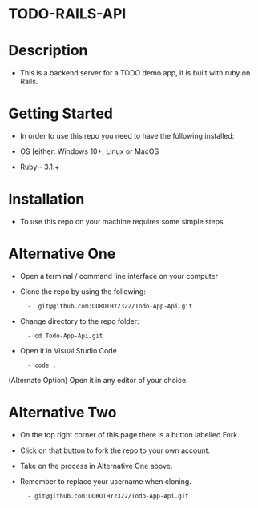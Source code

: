 # TODO-RAILS-API

# Description

- This is a backend server for a TODO demo app, it is built with ruby on Rails.

# Getting Started

- In order to use this repo you need to have the following installed:

- OS [either: Windows 10+, Linux or MacOS

- Ruby - 3.1.+

# Installation

- To use this repo on your machine requires some simple steps

# Alternative One

- Open a terminal / command line interface on your computer

- Clone the repo by using the following:

        -  git@github.com:DOROTHY2322/Todo-App-Api.git

- Change directory to the repo folder:

        - cd Todo-App-Api.git

- Open it in Visual Studio Code

        - code .

(Alternate Option) Open it in any editor of your choice.

# Alternative Two

- On the top right corner of this page there is a button labelled Fork.

- Click on that button to fork the repo to your own account.

- Take on the process in Alternative One above.

- Remember to replace your username when cloning.

        - git@github.com:DOROTHY2322/Todo-App-Api.git
